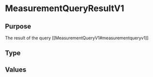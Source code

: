 # MeasurementQueryResultV1

## Purpose

<!-- --8<-- [start:purpose] -->
The result of the query [[MeasurementQueryV1#measurementqueryv1]]
<!-- --8<-- [end:purpose] -->

## Type

<!-- --8<-- [start:type] -->
<div class="type" markdown>

</div>
<!-- --8<-- [end:type] -->

## Values

